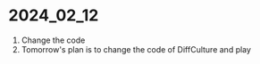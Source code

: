 # 2024_02_12

1. Change the code
1. Tomorrow's plan is to change the code of DiffCulture and play



